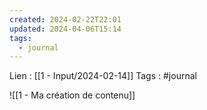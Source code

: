 ```yaml
---
created: 2024-02-22T22:01
updated: 2024-04-06T15:14
tags:
  - journal
---
```

Lien : [[1 - Input/2024-02-14]]
Tags : #journal

![[1 - Ma création de contenu]]